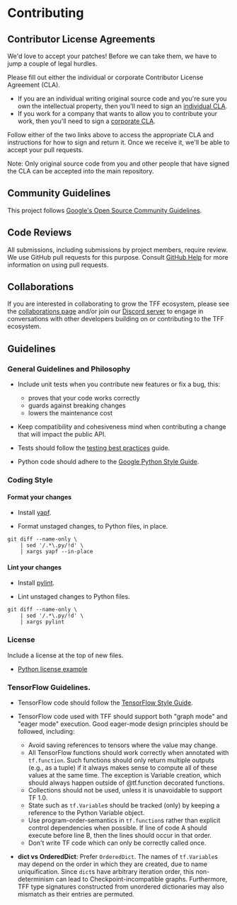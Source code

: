 # Contributing

## Contributor License Agreements

We'd love to accept your patches! Before we can take them, we have to jump a
couple of legal hurdles.

Please fill out either the individual or corporate Contributor License Agreement
(CLA).

*   If you are an individual writing original source code and you're sure you
    own the intellectual property, then you'll need to sign an
    [individual CLA](https://code.google.com/legal/individual-cla-v1.0.html).
*   If you work for a company that wants to allow you to contribute your work,
    then you'll need to sign a
    [corporate CLA](https://code.google.com/legal/corporate-cla-v1.0.html).

Follow either of the two links above to access the appropriate CLA and
instructions for how to sign and return it. Once we receive it, we'll be able to
accept your pull requests.

Note: Only original source code from you and other people that have signed the
CLA can be accepted into the main repository.

## Community Guidelines

This project follows
[Google's Open Source Community Guidelines](https://opensource.google.com/conduct/).

## Code Reviews

All submissions, including submissions by project members, require review. We
use GitHub pull requests for this purpose. Consult
[GitHub Help](https://help.github.com/articles/about-pull-requests/) for more
information on using pull requests.

## Collaborations

If you are interested in collaborating to grow the TFF ecosystem, please see the
[collaborations page](https://github.com/tensorflow/federated/blob/main/docs/collaborations/README.md)
and/or join our [Discord server](https://discord.com/invite/5shux83qZ5) to
engage in conversations with other developers building on or contributing to the
TFF ecosystem.

## Guidelines

### General Guidelines and Philosophy

*   Include unit tests when you contribute new features or fix a bug, this:

    *   proves that your code works correctly
    *   guards against breaking changes
    *   lowers the maintenance cost

*   Keep compatibility and cohesiveness mind when contributing a change that
    will impact the public API.

*   Tests should follow the
    [testing best practices](https://www.tensorflow.org/community/contribute/tests)
    guide.

*   Python code should adhere to the
    [Google Python Style Guide](http://google.github.io/styleguide/pyguide.html).

### Coding Style

#### Format your changes

*   Install [yapf](https://pypi.org/project/yapf/).

*   Format unstaged changes, to Python files, in place.

```shell
git diff --name-only \
    | sed '/.*\.py/!d' \
    | xargs yapf --in-place
```

#### Lint your changes

*   Install [pylint](https://pypi.org/project/pylint/).

*   Lint unstaged changes to Python files.

```shell
git diff --name-only \
    | sed '/.*\.py/!d' \
    | xargs pylint
```

### License

Include a license at the top of new files.

*   [Python license example](https://github.com/tensorflow/federated/blob/main/tensorflow_federated/python/__init__.py#L1)

### TensorFlow Guidelines.

*   TensorFlow code should follow the
    [TensorFlow Style Guide](https://www.tensorflow.org/community/contribute/code_style).

*   TensorFlow code used with TFF should support both "graph mode" and "eager
    mode" execution. Good eager-mode design principles should be followed,
    including:

    *   Avoid saving references to tensors where the value may change.
    *   All TensorFlow functions should work correctly when annotated with
        `tf.function`. Such functions should only return multiple outputs (e.g.,
        as a tuple) if it always makes sense to compute all of these values at
        the same time. The exception is Variable creation, which should always
        happen outside of @tf.function decorated functions.
    *   Collections should not be used, unless it is unavoidable to support TF
        1.0.
    *   State such as `tf.Variable`s should be tracked (only) by keeping a
        reference to the Python Variable object.
    *   Use program-order-semantics in `tf.function`s rather than explicit
        control dependencies when possible. If line of code A should execute
        before line B, then the lines should occur in that order.
    *   Don't write TF code which can only be correctly called once.

*   **dict vs OrderedDict**: Prefer `OrderedDict`. The names of `tf.Variable`s
    may depend on the order in which they are created, due to name
    uniquification. Since `dict`s have arbitrary iteration order, this
    non-determinism can lead to Checkpoint-incompatible graphs. Furthermore, TFF
    type signatures constructed from unordered dictionaries may also mismatch as
    their entries are permuted.
